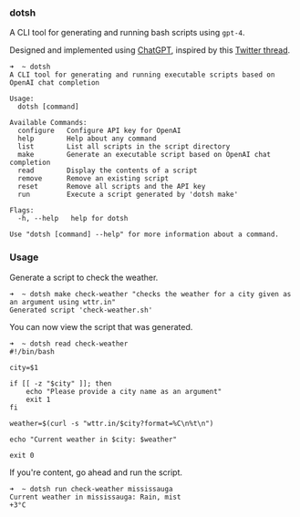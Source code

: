 ### dotsh

A CLI tool for generating and running bash scripts using `gpt-4`.

Designed and implemented using [ChatGPT](https://chat.openai.com), inspired by this [Twitter thread](https://twitter.com/ken_wheeler/status/1639235612166201346).

```
➜  ~ dotsh
A CLI tool for generating and running executable scripts based on OpenAI chat completion

Usage:
  dotsh [command]

Available Commands:
  configure   Configure API key for OpenAI
  help        Help about any command
  list        List all scripts in the script directory
  make        Generate an executable script based on OpenAI chat completion
  read        Display the contents of a script
  remove      Remove an existing script
  reset       Remove all scripts and the API key
  run         Execute a script generated by 'dotsh make'

Flags:
  -h, --help   help for dotsh

Use "dotsh [command] --help" for more information about a command.
```

### Usage

Generate a script to check the weather.

```
➜  ~ dotsh make check-weather "checks the weather for a city given as an argument using wttr.in"
Generated script 'check-weather.sh'
```

You can now view the script that was generated.

```
➜  ~ dotsh read check-weather
#!/bin/bash

city=$1

if [[ -z "$city" ]]; then
    echo "Please provide a city name as an argument"
    exit 1
fi

weather=$(curl -s "wttr.in/$city?format=%C\n%t\n")

echo "Current weather in $city: $weather"

exit 0
```

If you're content, go ahead and run the script.

```
➜  ~ dotsh run check-weather mississauga
Current weather in mississauga: Rain, mist
+3°C
```
